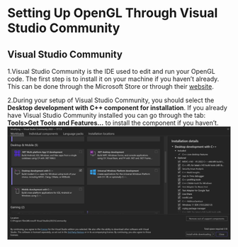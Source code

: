 
# Setting Up OpenGL Through Visual Studio Community




## Visual Studio Community
1.Visual Studio Community is the IDE used to edit and run your OpenGL code. The first step is to install it on your machine if you haven’t already. This can be done through the Microsoft Store or through their [website](https://visualstudio.microsoft.com/vs/).

2.During your setup of Visual Studio Community, you should select the **Desktop development with C++ component for installation**. If you already have Visual Studio Community installed you can go through the tab: **Tools>Get Tools and Features…** to install the component if you haven’t.
![alt text](https://github.com/mehrab7/Setting-Up-OpenGL-through-Visual-Studio-Community/blob/main/visualexample.png?raw=true)
